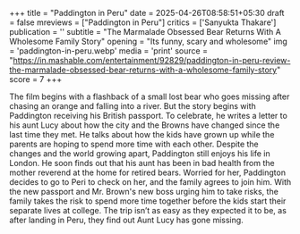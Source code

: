 +++
title = "Paddington in Peru"
date = 2025-04-26T08:58:51+05:30
draft = false
mreviews = ["Paddington in Peru"]
critics = ['Sanyukta Thakare']
publication = ''
subtitle = "The Marmalade Obsessed Bear Returns With A Wholesome Family Story"
opening = "Its funny, scary and wholesome"
img = 'paddington-in-peru.webp'
media = 'print'
source = "https://in.mashable.com/entertainment/92829/paddington-in-peru-review-the-marmalade-obsessed-bear-returns-with-a-wholesome-family-story"
score = 7
+++

The film begins with a flashback of a small lost bear who goes missing after chasing an orange and falling into a river. But the story begins with Paddington receiving his British passport. To celebrate, he writes a letter to his aunt Lucy about how the city and the Browns have changed since the last time they met. He talks about how the kids have grown up while the parents are hoping to spend more time with each other. Despite the changes and the world growing apart, Paddington still enjoys his life in London. He soon finds out that his aunt has been in bad health from the mother reverend at the home for retired bears. Worried for her, Paddington decides to go to Peri to check on her, and the family agrees to join him. With the new passport and Mr. Brown's new boss urging him to take risks, the family takes the risk to spend more time together before the kids start their separate lives at college. The trip isn’t as easy as they expected it to be, as after landing in Peru, they find out Aunt Lucy has gone missing.
